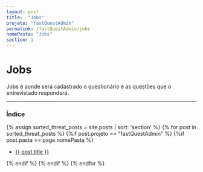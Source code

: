 ```yaml
---
layout: post
title:  "Jobs"
projeto: "fastQuestAdmin"
permalink: /fastQuestAdmin/jobs
nomePasta: "Jobs"
section: 1
---
```

# Jobs
Jobs é aonde será cadastrado o questionário e as questões que o entrevistado responderá.

---

### Índice

<div>  
    {% assign sorted_threat_posts = site.posts | sort: 'section' %}  
    {% for post in sorted_threat_posts %}
        {%if post.projeto == "fastQuestAdmin" %}
            {%if post.pasta == page.nomePasta %}  
            <ul>
                <li>
                    <a href="{{ site.baseurl}}{{ post.url}}">{{ post.title }}</a>  
                </li>
            </ul>
            {% endif %}
        {% endif %}
    {% endfor %}    
</div>  